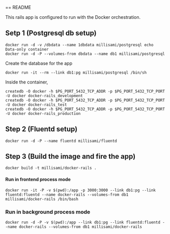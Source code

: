 == README

This rails app is configured to run with the Docker orchestration.

## Setp 1 (Postgresql db setup)

    docker run -d -v /dbdata --name 1dbdata millisami/postgresql echo Data-only container
    docker run -d -P --volumes-from dbdata --name db1 millisami/postgresql

  Create the database for the app

    docker run -it --rm --link db1:pg millisami/postgresql /bin/sh

  Inside the container,  

    createdb -O docker -h $PG_PORT_5432_TCP_ADDR -p $PG_PORT_5432_TCP_PORT -U docker docker-rails_development
    createdb -O docker -h $PG_PORT_5432_TCP_ADDR -p $PG_PORT_5432_TCP_PORT -U docker docker-rails_test
    createdb -O docker -h $PG_PORT_5432_TCP_ADDR -p $PG_PORT_5432_TCP_PORT -U docker docker-rails_production

## Step 2 (Fluentd setup)

    docker run -d -P --name fluentd millisami/fluentd

## Step 3 (Build the image and fire the app)

    docker build -t millisami/docker-rails .

  #### Run in frontend process mode
    docker run -it -P -v $(pwd):/app -p 3000:3000 --link db1:pg --link fluentd:fluentd --name docker-rails --volumes-from db1 millisami/docker-rails /bin/bash

  ### Run in background process mode
    docker run -d -P -v $(pwd):/app --link db1:pg --link fluentd:fluentd --name docker-rails --volumes-from db1 millisami/docker-rails
